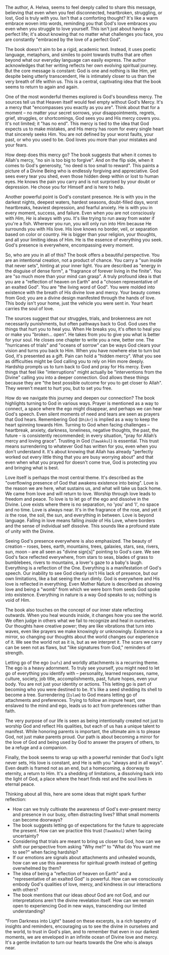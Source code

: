 The author, A. Helwa, seems to feel deeply called to share this message, believing that even when you feel disconnected, heartbroken, struggling, or lost, God is truly _with_ you. Isn't that a comforting thought? It's like a warm embrace woven into words, reminding you that God's love embraces you even when you struggle to love yourself. This isn't just about having a perfect life; it's about knowing that no matter what challenges you face, you are constantly "embraced by the love of a perfect God".

The book doesn't aim to be a rigid, academic text. Instead, it uses poetic language, metaphors, and similes to point towards truths that are often beyond what our everyday language can easily express. The author acknowledges that her writing reflects her own evolving spiritual journey. But the core message is constant: God is one and nothing is like Him, yet despite being utterly transcendent, He is intimately closer to us than the very breath of life within us. This is a central, captivating idea that the book seems to return to again and again.

One of the most wonderful themes explored is God's boundless mercy. The sources tell us that Heaven itself would feel empty without God's Mercy. It's a mercy that "encompasses you exactly as you are". Think about that for a moment – no matter your secret sorrows, your disappointments, regrets, grief, struggles, or shortcomings, God sees you and His mercy covers you. It's not limited; it "has no end". This mercy is tied to the idea that God expects us to make mistakes, and His mercy has room for every single heart that sincerely seeks Him. You are not defined by your worst faults, your past, or who you used to be. God loves you more than your mistakes and your fears.

How deep does this mercy go? The book suggests that when it comes to Allah's mercy, "no sin is too big to forgive". And on the flip side, when it comes to God's generosity, "no deed is too small to reward". This paints a picture of a Divine Being who is endlessly forgiving and appreciative. God sees every tear you shed, even those hidden deep within or lost to human eyes. He knows the pain you carry and is not surprised by your doubt or depression. He chose you for Himself and is here to help.

Another powerful point is God's constant presence. He is with you in the darkest nights, deepest waters, hardest seasons, doubt-filled days, worst heartbreaks, heaviest depression, and fearful anxiety. He is with you in every moment, success, and failure. Even when _you_ are not consciously with _Him_, _He_ is always with you. It's like trying to run away from water if you're a fish. Wherever you run, you will only run into Him because He surrounds you with His love. His love knows no border, veil, or separation based on color or country. He is bigger than your religion, your thoughts, and all your limiting ideas of Him. He is the essence of everything you seek. God's presence is everywhere, encompassing every moment.

So, who are _you_ in all of this? The book offers a beautiful perspective. You are an intentional creation, not a product of chance. You carry a "sun inside that never sets", hinting at your inner light. You are described as "energy in the disguise of dense form", a "fragrance of forever living in the finite". You are "so much more than your mind can grasp". A truly profound idea is that you are a "reflection of heaven on Earth" and a "chosen representative of an exalted God". You are "the living word of God". You were molded into existence with the breath of His divine love and mercy. Your beauty comes from God; you are a divine design manifested through the hands of love. This body isn't your home, just the vehicle you were sent in. Your heart carries the soul of love.

The sources suggest that our struggles, trials, and brokenness are not necessarily punishments, but often pathways back to God. God uses the things that hurt you to heal you. When He breaks you, it's often to heal you or make you "broken... open". He takes from you to give you what is better for your soul. He closes one chapter to write you a new, better one. The "hurricanes of trials" and "oceans of sorrow" can be ways God clears your vision and turns you back to Him. When you have nowhere else to turn but God, it's presented as a gift. Pain can hold a "hidden mercy". What you see as difficulties might be God calling you to rely on Him more deeply. Hardship prompts us to turn back to God and pray for His mercy. Even things that feel like "interruptions" might actually be "interventions from the Divine" calling you into a deeper connection. God allows these things because they are "the best possible outcome for you to get closer to Allah". They weren't meant to hurt you, but to set you free.

How do we navigate this journey and deepen our connection? The book highlights turning to God in various ways. Prayer is mentioned as a way to connect, a space where the ego might disappear, and perhaps we can hear God's speech. Even silent moments of need and tears are seen as prayers that God hears. Remembering God (`Dhikr`) is implied as a way to keep the heart spinning towards Him. Turning to God when facing challenges – heartbreak, anxiety, darkness, loneliness, negative thoughts, the past, the future – is consistently recommended; in every situation, "pray for Allah’s mercy and loving grace". Trusting in God (`Tawakkul`) is essential. This trust means surrendering to whatever God has written for you, even when you don't understand it. It's about knowing that Allah has already "perfectly worked out every little thing that you are busy worrying about" and that even when what you prayed for doesn't come true, God is protecting you and bringing what is best.

Love itself is perhaps the most central theme. It's described as the "overflowing presence of God that awakens existence into being". Love is the reason we are here, what sustains us, and what will take us back home. We came from love and will return to love. Worship through love leads to freedom and peace. To love is to let go of the ego and dissolve in the Divine. Love exists where there is no separation, no 'you' and 'I', no space and no time. Love is always near. It's in the fragrance of the rose, and yet it _is_ the rose, the soil, the sun, and everything in between. Love is beyond language. Falling in love means falling _inside_ of His Love, where borders and the sense of individual self dissolve. This sounds like a profound state of unity with the Divine.

Seeing God's presence everywhere is also emphasized. The beauty of creation – roses, bees, earth, mountains, trees, galaxies, stars, sea, rivers, sun, moon – are all seen as "divine sign[s]" pointing to God's care. We see God's face reflected everywhere, from stars to seas, blades of grass to bumblebees, rivers to mountains, a lover's gaze to a baby's laugh. Everything is a reflection of the One. Everything is a manifestation of God's speech. Our inability to see God clearly isn't His lack of presence, but our own limitations, like a bat seeing the sun dimly. God is everywhere and His love is reflected in everything. Even Mother Nature is described as showing love and being a "womb" from which we were born from seeds God spoke into existence. Everything in nature is a way God speaks to us; nothing is void of Him.

The book also touches on the concept of our inner state reflecting outwards. When you heal wounds inside, it changes how you see the world. We often judge in others what we fail to recognize and heal in ourselves. Our thoughts have creative power; they are like vibrations that turn into waves, even like prayers we make knowingly or unknowingly. Existence is a mirror, so changing our thoughts about the world changes our experience of it. We see the world not as it is, but as we interpret it. The scars we carry can be seen not as flaws, but "like signatures from God," reminders of strength.

Letting go of the ego (`nafs`) and worldly attachments is a recurring theme. The ego is a heavy adornment. To truly see yourself, you might need to let go of everything you identify with – personality, learned responses, name, culture, society, job title, accomplishments, past, future hopes, even your body. You are not just your identity or actions. This letting go is part of becoming who you were destined to be. It's like a seed shedding its shell to become a tree. Surrendering (`Islam`) to God means letting go of attachments and preferences. Trying to follow an impure heart, one enslaved to the mind and ego, leads us to act from preferences rather than faith.

The very purpose of our life is seen as being intentionally created not just to worship God and reflect His qualities, but each of us has a unique talent to manifest. While honoring parents is important, the ultimate aim is to please God, not just make parents proud. Our path is about becoming a mirror for the love of God and being used by God to answer the prayers of others, to be a refuge and a companion.

Finally, the book seems to wrap up with a powerful reminder that God's light never sets, His love is constant, and He is with you "always and in all ways". Even death is framed not as an end, but a homecoming, a doorway to eternity, a return to Him. It's a shedding of limitations, a dissolving back into the light of God, a place where the heart finds rest and the soul lives in eternal peace.

Thinking about all this, here are some ideas that might spark further reflection:

- How can we truly cultivate the awareness of God's ever-present mercy and presence in our busy, often distracting lives? What small moments can become doorways?
- The book suggests letting go of expectations for the future to appreciate the present. How can we practice this trust (`Tawakkul`) when facing uncertainty?
- Considering that trials are meant to bring us closer to God, how can we shift our perspective from asking "Why me?" to "What do You want me to see?" when facing hardship?
- If our emotions are signals about attachments and unhealed wounds, how can we use this awareness for spiritual growth instead of getting overwhelmed by them?
- The idea of being a "reflection of heaven on Earth" and a "representative of an exalted God" is powerful. How can we consciously embody God's qualities of love, mercy, and kindness in our interactions with others?
- The book mentions that our ideas _about_ God are not God, and our interpretations aren't the divine revelation itself. How can we remain open to experiencing God in new ways, transcending our limited understanding?

"From Darkness into Light" based on these excerpts, is a rich tapestry of insights and reminders, encouraging us to see the divine in ourselves and the world, to trust in God's plan, and to remember that even in our darkest moments, we are enveloped in an infinite ocean of Divine love and mercy. It's a gentle invitation to turn our hearts towards the One who is always near.